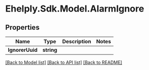 # Ehelply.Sdk.Model.AlarmIgnore

## Properties

Name | Type | Description | Notes
------------ | ------------- | ------------- | -------------
**IgnorerUuid** | **string** |  | 

[[Back to Model list]](../README.md#documentation-for-models) [[Back to API list]](../README.md#documentation-for-api-endpoints) [[Back to README]](../README.md)

